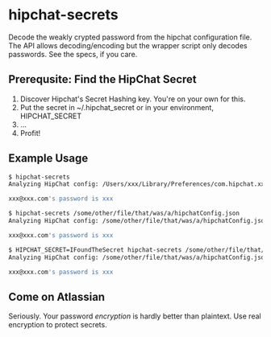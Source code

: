 hipchat-secrets
===============

Decode the weakly crypted password from the hipchat configuration file. The API allows decoding/encoding but the wrapper script only decodes passwords. See the specs, if you care.

## Prerequsite: Find the HipChat Secret

1. Discover Hipchat's Secret Hashing key. You're on your own for this.
1. Put the secret in ~/.hipchat_secret or in your environment, HIPCHAT_SECRET
1. …
1. Profit!

## Example Usage

```bash
$ hipchat-secrets
Analyzing HipChat config: /Users/xxx/Library/Preferences/com.hipchat.xxx/Local Store/hipchatConfig.json

xxx@xxx.com's password is xxx
```



```bash
$ hipchat-secrets /some/other/file/that/was/a/hipchatConfig.json
Analyzing HipChat config: /some/other/file/that/was/a/hipchatConfig.json

xxx@xxx.com's password is xxx
```




```bash
$ HIPCHAT_SECRET=IFoundTheSecret hipchat-secrets /some/other/file/that/was/a/hipchatConfig.json
Analyzing HipChat config: /some/other/file/that/was/a/hipchatConfig.json

xxx@xxx.com's password is xxx
```


## Come on Atlassian

Seriously. Your password _encryption_ is hardly better than plaintext. Use real encryption to protect secrets.
